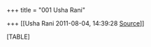 +++
title = "001 Usha Rani"

+++
[[Usha Rani	2011-08-04, 14:39:28 [Source](https://groups.google.com/g/bvparishat/c/exawFRIo95o)]]



[TABLE]

